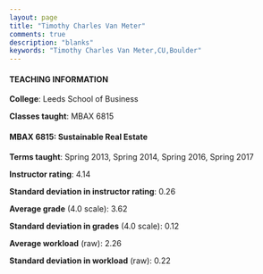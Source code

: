 ```yaml
---
layout: page
title: "Timothy Charles Van Meter" 
comments: true
description: "blanks"
keywords: "Timothy Charles Van Meter,CU,Boulder"
---
```

<head>
<script src="https://ajax.googleapis.com/ajax/libs/jquery/2.1.3/jquery.min.js"></script>
<script src="https://dl.dropboxusercontent.com/s/pc42nxpaw1ea4o9/highcharts.js?dl=0"></script>
<!-- <script src="../assets/js/highcharts.js"></script> -->
<style type="text/css">@font-face {
	font-family: "Bebas Neue";
	src: url(https://www.filehosting.org/file/details/544349/BebasNeue Regular.otf) format("opentype");
	}
	h1.Bebas { 
		font-family: "Bebas Neue", Verdana, Tahoma;
	}
</style>
</head>
	   
#### TEACHING INFORMATION

**College**: Leeds School of Business

**Classes taught**: MBAX 6815

#### MBAX 6815: Sustainable Real Estate

**Terms taught**: Spring 2013, Spring 2014, Spring 2016, Spring 2017

**Instructor rating**: 4.14

**Standard deviation in instructor rating**: 0.26

**Average grade** (4.0 scale): 3.62

**Standard deviation in grades** (4.0 scale): 0.12

**Average workload** (raw): 2.26

**Standard deviation in workload** (raw): 0.22


